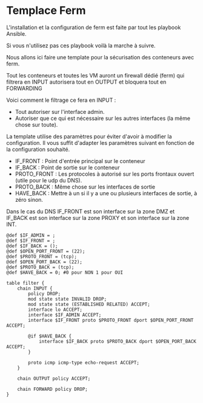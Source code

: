 # Templace Ferm

L'installation et la configuration de ferm est faite par tout les playbook Ansible.

Si vous n'utilisez pas ces playbook voilà la marche à suivre.

Nous allons ici faire une template pour la sécurisation des conteneurs avec ferm.

Tout les conteneurs et toutes les VM auront un firewall dédié (ferm) qui filtrera en INPUT autorisera tout en OUTPUT et bloquera tout en FORWARDING

Voici comment le filtrage ce fera en INPUT :
- Tout autoriser sur l'interface admin.
- Autoriser que ce qui est nécessaire sur les autres interfaces (la même chose sur toute).

La template utilise des paramètres pour éviter d'avoir à modifier la configuration. Il vous suffit d'adapter les paramètres suivant en fonction de la configuration souhaité.

- IF_FRONT : Point d'entrée principal sur le conteneur
- IF_BACK : Point de sortie sur le conteneur
- PROTO_FRONT : Les protocoles à autorisé sur les ports frontaux ouvert (utile pour le udp du DNS).
- PROTO_BACK : Même chose sur les interfaces de sortie
- HAVE_BACK : Mettre à un si il y a une ou plusieurs interfaces de sortie, à zéro sinon.

Dans le cas du DNS IF_FRONT est son interface sur la zone DMZ et IF_BACK est son interface sur la zone PROXY et son interface sur la zone INT.

```
@def $IF_ADMIN = ;
@def $IF_FRONT = ;
@def $IF_BACK = ();
@def $OPEN_PORT_FRONT = (22);
@def $PROTO_FRONT = (tcp);
@def $OPEN_PORT_BACK = (22);
@def $PROTO_BACK = (tcp);
@def $HAVE_BACK = 0; #0 pour NON 1 pour OUI

table filter {
    chain INPUT {
        policy DROP;
        mod state state INVALID DROP;
        mod state state (ESTABLISHED RELATED) ACCEPT;
        interface lo ACCEPT;
        interface $IF_ADMIN ACCEPT;
        interface $IF_FRONT proto $PROTO_FRONT dport $OPEN_PORT_FRONT ACCEPT;

        @if $HAVE_BACK {
            interface $IF_BACK proto $PROTO_BACK dport $OPEN_PORT_BACK ACCEPT;
        }

        proto icmp icmp-type echo-request ACCEPT;
    }

    chain OUTPUT policy ACCEPT;

    chain FORWARD policy DROP;
}
```
